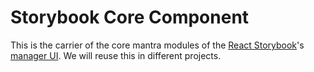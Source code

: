 # Storybook Core Component

This is the carrier of the core mantra modules of the [React Storybook](https://github.com/kadirahq/react-storybook)'s [manager UI](https://github.com/kadirahq/react-storybook/blob/master/docs/how_storybook_works.md#1-storybook-manager-ui).
We will reuse this in different projects.
